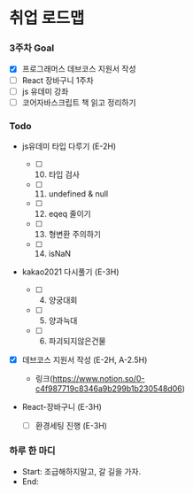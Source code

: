 # 취업 로드맵

### 3주차 Goal

- [x] 프로그래머스 데브코스 지원서 작성
- [ ] React 장바구니 1주차
- [ ] js 유데미 강좌
- [ ] 코어자바스크립트 책 읽고 정리하기

### Todo

- js유데미 타입 다루기 (E-2H)

  - [ ] 10. 타입 검사
  - [ ] 11. undefined & null
  - [ ] 12. eqeq 줄이기
  - [ ] 13. 형변환 주의하기
  - [ ] 14. isNaN

- kakao2021 다시풀기 (E-3H)

  - [ ] 4. 양궁대회
  - [ ] 5. 양과늑대
  - [ ] 6. 파괴되지않은건물

- [x] 데브코스 지원서 작성 (E-2H, A-2.5H)

  - 링크(https://www.notion.so/0-c4f987719c8346a9b299b1b230548d06)

- React-장바구니 (E-3H)

  - [ ] 환경세팅 진행 (E-3H)

### 하루 한 마디

- Start: 조급해하지말고, 갈 길을 가자.
- End:
